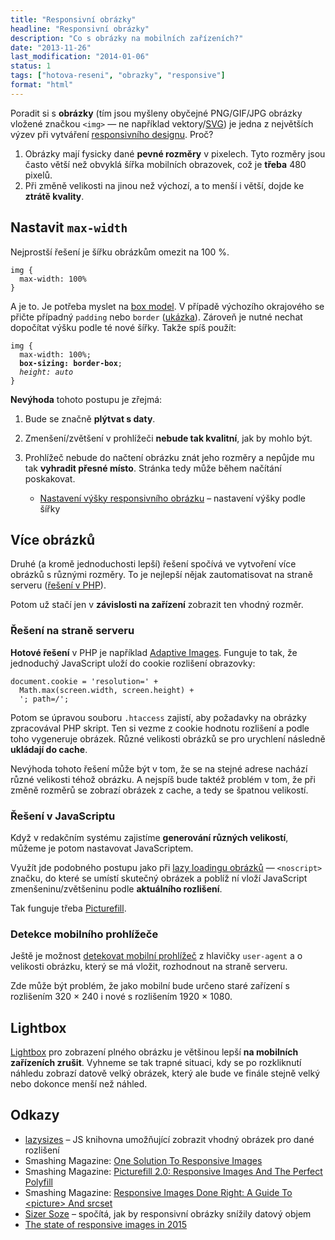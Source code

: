 ```yaml
---
title: "Responsivní obrázky"
headline: "Responsivní obrázky"
description: "Co s obrázky na mobilních zařízeních?"
date: "2013-11-26"
last_modification: "2014-01-06"
status: 1
tags: ["hotova-reseni", "obrazky", "responsive"]
format: "html"
---
```


<p>Poradit si s <b>obrázky</b> (tím jsou myšleny obyčejné PNG/GIF/JPG obrázky vložené značkou <code>&lt;img></code> — ne například vektory/<a href="/svg">SVG</a>) je jedna z největších výzev při vytváření <a href="/responsive">responsivního designu</a>. Proč?</p>

<ol>
  <li>Obrázky mají fysicky dané <b>pevné rozměry</b> v pixelech. Tyto rozměry jsou často větší než obvyklá šířka mobilních obrazovek, což je <b>třeba</b> 480 pixelů.</li>
  <li>Při změně velikosti na jinou než výchozí, a to menší i větší, dojde ke <b>ztrátě kvality</b>.</li>
</ol>


<h2 id="max-width">Nastavit <code>max-width</code></h2>

<p>Nejprostší řešení je šířku obrázkům omezit na 100 %.</p>

<pre><code>img {
  max-width: 100%
}</code></pre>





<p>A je to. Je potřeba myslet na <a href="/box-model">box model</a>. V případě výchozího okrajového se přičte případný <code>padding</code> nebo <code>border</code> (<a href="http://kod.djpw.cz/iebb">ukázka</a>). Zároveň je nutné nechat dopočítat výšku podle té nové šířky. Takže spíš použít:</p>

<pre><code>img {
  max-width: 100%; 
  <b>box-sizing: border-box</b>; 
  <i>height: auto</i>
}</code></pre>





<p><b>Nevýhoda</b> tohoto postupu je zřejmá:</p>

<ol>
  <li><p>Bude se značně <b>plýtvat s daty</b>.</p></li>
  <li><p>Zmenšení/zvětšení v prohlížeči <b>nebude tak kvalitní</b>, jak by mohlo  být.</p></li>
  
  <li>
    <p>Prohlížeč nebude do načtení obrázku znát jeho rozměry a nepůjde mu tak <b>vyhradit přesné místo</b>. Stránka tedy může během načítání poskakovat.</p>
  <div class="internal-content">
    <ul>
      <li><p><a href="/rozmery-responsivniho-obrazku">Nastavení výšky responsivního obrázku</a> – nastavení výšky podle šířky</p></li>
    </ul>
  </div>
  </li>
</ol>



<h2 id="vice-obrazku">Více obrázků</h2>

<p>Druhé (a kromě jednoduchosti lepší) řešení spočívá ve vytvoření více obrázků s různými rozměry. To je nejlepší nějak zautomatisovat na straně serveru (<a href="http://php.vrana.cz/zmensovani-obrazku.php">řešení v PHP</a>).</p>

<p>Potom už stačí jen v <b>závislosti na zařízení</b> zobrazit ten vhodný rozměr.</p>

<h3 id="server">Řešení na straně serveru</h3>
<p><b>Hotové řešení</b> v PHP je například <a href="http://adaptive-images.com/">Adaptive Images</a>. Funguje to tak, že jednoduchý JavaScript uloží do cookie rozlišení obrazovky:</p>

<pre><code>document.cookie = 'resolution=' + 
  Math.max(screen.width, screen.height) +
  '; path=/';</code></pre>

<p>Potom se úpravou souboru <code>.htaccess</code> zajistí, aby požadavky na obrázky zpracovával PHP skript. Ten si vezme z cookie hodnotu rozlišení a podle toho vygeneruje obrázek. Různé velikosti obrázků se pro urychlení následně <b>ukládají do cache</b>.</p>

<p>Nevýhoda tohoto řešení může být v tom, že se na stejné adrese nachází různé velikosti téhož obrázku. A nejspíš bude taktéž problém v tom, že při změně rozměrů se zobrazí obrázek z cache, a tedy se špatnou velikostí.</p>

<h3 id="js">Řešení v JavaScriptu</h3>
<p>Když v redakčním systému zajistíme <b>generování různých velikostí</b>, můžeme je potom nastavovat JavaScriptem.</p>

<p>Využít jde podobného postupu jako při <a href="/lazy-loading-obrazky">lazy loadingu obrázků</a> — <code>&lt;noscript></code> značku, do které se umístí skutečný obrázek a poblíž ní vloží JavaScript zmenšeninu/zvětšeninu podle <b>aktuálního rozlišení</b>.</p>

<p>Tak funguje třeba <a href="https://github.com/scottjehl/picturefill">Picturefill</a>.</p>

<h3 id="detekce">Detekce mobilního prohlížeče</h3>
<p>Ještě je možnost <a href="/mobilni-web#detekce">detekovat mobilní prohlížeč</a> z hlavičky <code>user-agent</code> a o velikosti obrázku, který se má vložit, rozhodnout na straně serveru.</p>

<p>Zde může být problém, že jako mobilní bude určeno staré zařízení s rozlišením 320 × 240 i nové s rozlišením 1920 × 1080.</p>

<h2 id="lightbox">Lightbox</h2>
<p><a href="/magnific-popup">Lightbox</a> pro zobrazení plného obrázku je většinou lepší <b>na mobilních zařízeních zrušit</b>. Vyhneme se tak trapné situaci, kdy se po rozkliknutí náhledu zobrazí datově velký obrázek, který ale bude ve finále stejně velký nebo dokonce menší než náhled.</p>

<h2 id="odkazy">Odkazy</h2>
<ul>
  <li><a href="https://github.com/aFarkas/lazysizes">lazysizes</a> – JS knihovna umožňující zobrazit vhodný obrázek pro dané rozlišení</li>
  
  <li>Smashing Magazine: <a href="http://mobile.smashingmagazine.com/2014/02/03/one-solution-to-responsive-images/">One Solution To Responsive Images</a></li>
  
  <li>Smashing Magazine: <a href="http://www.smashingmagazine.com/2014/05/12/picturefill-2-0-responsive-images-and-the-perfect-polyfill/">Picturefill 2.0: Responsive Images And The Perfect Polyfill</a></li>
  
  <li>Smashing Magazine: <a href="http://www.smashingmagazine.com/2014/05/14/responsive-images-done-right-guide-picture-srcset/">Responsive Images Done Right: A Guide To &lt;picture> And srcset</a></li>
  
  <li><a href="http://sizersoze.org/">Sizer Soze</a> – spočítá, jak by responsivní obrázky snížily datový objem</li>
  
  <li><a href="http://www.webdesignerdepot.com/2015/08/the-state-of-responsive-images/">The state of responsive images in 2015</a></li>
</ul>